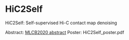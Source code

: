# HiC2Self

HiC2Self: Self-supervised Hi-C contact map denoising 

Abstract: [MLCB2020 abstract](https://drive.google.com/file/d/1lFbQ3vNeoGN87D3oSTTwThSCBYCAZhNS/view)
Poster: HiC2Self_poster.pdf
